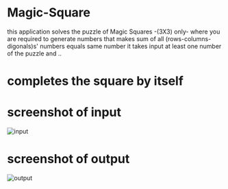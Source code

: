 # Magic-Square

this application solves the puzzle of Magic Squares -(3X3) only-
where you are required to generate numbers that makes sum of all (rows-columns-digonals)s' numbers equals same number
it takes input at least one number of the puzzle and ..
# completes the square by itself

# screenshot of input 
![input](https://user-images.githubusercontent.com/36401302/86530515-966a5680-beb9-11ea-919b-a31965fff7d2.jpg)


# screenshot of output 
![output](https://user-images.githubusercontent.com/36401302/86530514-95392980-beb9-11ea-9f31-4512637924e0.jpg)

